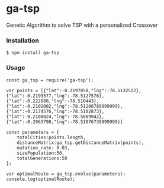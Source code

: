 # ga-tsp
Genetic Algorithm to solve TSP with a personalized Crossover

### Installation
```$ npm install ga-tsp```

### Usage
```
const ga_tsp = require('ga-tsp');

var points = [{"lat":-0.2197858,"lng":-78.5132522},{"lat":-0.2199577,"lng":-78.5127576},{"lat":-0.222888,"lng":-78.510443},{"lat":-0.2102002,"lng":-78.51206789999999},{"lat":-0.2174576,"lng":-78.5102873},{"lat":-0.2108024,"lng":-78.5069942},{"lat":-0.2063798,"lng":-78.51076739999999}]

const parameters = {
    totalCities:points.length,
    distanceMatrix:ga_tsp.getDistanceMatrix(points),
    mutation_rate: 0.03,
    sizePopulation:50,
    totalGenerations:50
};

var optimalRoute = ga_tsp.evolve(parameters);
console.log(optimalRoute);

```
